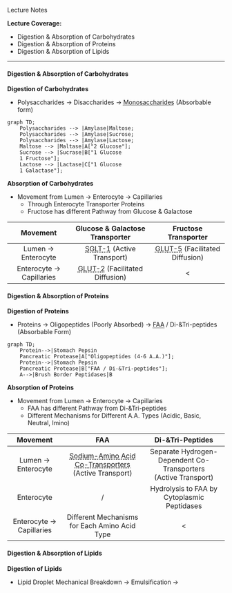 Lecture Notes

**Lecture Coverage:**
- Digestion & Absorption of Carbohydrates
- Digestion & Absorption of Proteins
- Digestion & Absorption of Lipids

---
#### **Digestion & Absorption of Carbohydrates**
**Digestion of Carbohydrates**
- Polysaccharides → Disaccharides → <abbr Title="Glucose, Galactose, Fructose">Monosaccharides</abbr> (Absorbable form)

```mermaid  
graph TD;
	Polysaccharides --> |Amylase|Maltose;
	Polysaccharides --> |Amylase|Sucrose; 
	Polysaccharides --> |Amylase|Lactose;
	Maltose --> |Maltase|A["2 Glucose"];
	Sucrose --> |Sucrase|B["1 Glucose
	1 Fructose"];
	Lactose --> |Lactase|C["1 Glucose
	1 Galactase"];
```

**Absorption of Carbohydrates**
- Movement from Lumen → Enterocyte → Capillaries
	- Through Enterocyte Transporter Proteins
	- Fructose has different Pathway from Glucose & Galactose

|         Movement         |                        Glucose & Galactose Transporter                         |                           Fructose Transporter                            |
| :----------------------: | :----------------------------------------------------------------------------: | :-----------------------------------------------------------------------: |
|    Lumen → Enterocyte    | <abbr Title="Sodium GLucose co-Transporter 1">SGLT-1</abbr> (Active Transport) | <abbr Title="GLUcose Transporter 5">GLUT-5</abbr> (Facilitated Diffusion) |
| Enterocyte → Capillaries |   <abbr Title="GLUcose Transporter 2">GLUT-2</abbr> (Facilitated Diffusion)    |                                     <                                     |


#### **Digestion & Absorption of Proteins**
**Digestion of Proteins**
- Proteins → Oligopeptides (Poorly Absorbed) → <abbr Title="Free Amino Acid">FAA</abbr> / Di-&Tri-peptides (Absorbable Form)

```mermaid  
graph TD;
	Protein-->|Stomach Pepsin
	Pancreatic Protease|A["Oligopeptides (4-6 A.A.)"];
	Protein-->|Stomach Pepsin
	Pancreatic Protease|B["FAA / Di-&Tri-peptides"];
	A-->|Brush Border Peptidases|B
```

**Absorption of Proteins**
- Movement from Lumen → Enterocyte → Capillaries
	- FAA has different Pathway from Di-&Tri-peptides
	- Different Mechanisms for Different A.A. Types (Acidic, Basic, Neutral, Imino)

|         Movement         |                                                                 FAA                                                                 |                         Di-&Tri-Peptides                          |
| :----------------------: | :---------------------------------------------------------------------------------------------------------------------------------: | :---------------------------------------------------------------: |
|    Lumen → Enterocyte    | <abbr Title="One for each A.A. Type (Acidic, Basic, Neutral, Imino)">Sodium-Amino Acid Co-Transporters</abbr><br>(Active Transport) | Separate Hydrogen-Dependent Co-Transporters<br>(Active Transport) |
|        Enterocyte        |                                                                  /                                                                  |            Hydrolysis to FAA by Cytoplasmic Peptidases            |
| Enterocyte → Capillaries |                                            Different Mechanisms for Each Amino Acid Type                                            |                                 <                                 |


#### **Digestion & Absorption of Lipids**
**Digestion of Lipids**
- Lipid Droplet Mechanical Breakdown → Emulsification → 